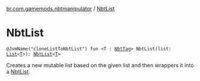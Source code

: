 [br.com.gamemods.nbtmanipulator](index.md) / [NbtList](./-nbt-list.md)

# NbtList

`@JvmName("cloneListToNbtList") fun <T : `[`NbtTag`](-nbt-tag.md)`> NbtList(list: `[`List`](https://kotlinlang.org/api/latest/jvm/stdlib/kotlin.collections/-list/index.html)`<`[`T`](-nbt-list.md#T)`>): `[`NbtList`](-nbt-list/index.md)`<`[`T`](-nbt-list.md#T)`>`

Creates a new mutable list based on the given list and then wrappers it into a [NbtList](-nbt-list/index.md).

